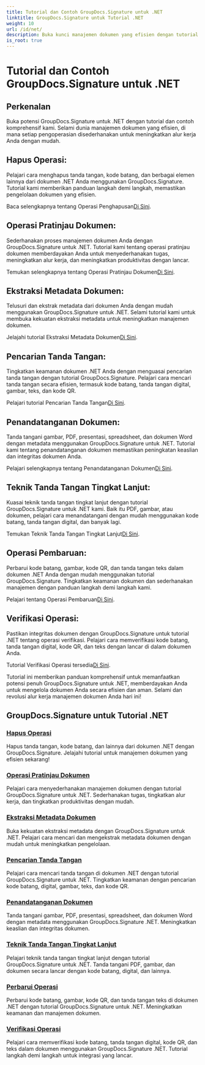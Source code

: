 ```yaml
---
title: Tutorial dan Contoh GroupDocs.Signature untuk .NET
linktitle: GroupDocs.Signature untuk Tutorial .NET
weight: 10
url: /id/net/
description: Buka kunci manajemen dokumen yang efisien dengan tutorial GroupDocs.Signature untuk .NET. Hapus, pratinjau, ekstrak metadata, tandatangani, perbarui, dan verifikasi dokumen dengan lancar.
is_root: true
---
```


# Tutorial dan Contoh GroupDocs.Signature untuk .NET

## Perkenalan

Buka potensi GroupDocs.Signature untuk .NET dengan tutorial dan contoh komprehensif kami. Selami dunia manajemen dokumen yang efisien, di mana setiap pengoperasian disederhanakan untuk meningkatkan alur kerja Anda dengan mudah.

## Hapus Operasi:
Pelajari cara menghapus tanda tangan, kode batang, dan berbagai elemen lainnya dari dokumen .NET Anda menggunakan GroupDocs.Signature. Tutorial kami memberikan panduan langkah demi langkah, memastikan pengelolaan dokumen yang efisien.

 Baca selengkapnya tentang Operasi Penghapusan[Di Sini](./delete-operations/).

## Operasi Pratinjau Dokumen:
Sederhanakan proses manajemen dokumen Anda dengan GroupDocs.Signature untuk .NET. Tutorial kami tentang operasi pratinjau dokumen memberdayakan Anda untuk menyederhanakan tugas, meningkatkan alur kerja, dan meningkatkan produktivitas dengan lancar.

 Temukan selengkapnya tentang Operasi Pratinjau Dokumen[Di Sini](./document-preview-operations/).

## Ekstraksi Metadata Dokumen:
Telusuri dan ekstrak metadata dari dokumen Anda dengan mudah menggunakan GroupDocs.Signature untuk .NET. Selami tutorial kami untuk membuka kekuatan ekstraksi metadata untuk meningkatkan manajemen dokumen.

 Jelajahi tutorial Ekstraksi Metadata Dokumen[Di Sini](./document-metadata-extraction/).

## Pencarian Tanda Tangan:
Tingkatkan keamanan dokumen .NET Anda dengan menguasai pencarian tanda tangan dengan tutorial GroupDocs.Signature. Pelajari cara mencari tanda tangan secara efisien, termasuk kode batang, tanda tangan digital, gambar, teks, dan kode QR.

 Pelajari tutorial Pencarian Tanda Tangan[Di Sini](./signature-searching/).

## Penandatanganan Dokumen:
Tanda tangani gambar, PDF, presentasi, spreadsheet, dan dokumen Word dengan metadata menggunakan GroupDocs.Signature untuk .NET. Tutorial kami tentang penandatanganan dokumen memastikan peningkatan keaslian dan integritas dokumen Anda.

 Pelajari selengkapnya tentang Penandatanganan Dokumen[Di Sini](./document-signing/).

## Teknik Tanda Tangan Tingkat Lanjut:
Kuasai teknik tanda tangan tingkat lanjut dengan tutorial GroupDocs.Signature untuk .NET kami. Baik itu PDF, gambar, atau dokumen, pelajari cara menandatangani dengan mudah menggunakan kode batang, tanda tangan digital, dan banyak lagi.

 Temukan Teknik Tanda Tangan Tingkat Lanjut[Di Sini](./advanced-signature-techniques/).

## Operasi Pembaruan:
Perbarui kode batang, gambar, kode QR, dan tanda tangan teks dalam dokumen .NET Anda dengan mudah menggunakan tutorial GroupDocs.Signature. Tingkatkan keamanan dokumen dan sederhanakan manajemen dengan panduan langkah demi langkah kami.

 Pelajari tentang Operasi Pembaruan[Di Sini](./update-operations/).

## Verifikasi Operasi:
Pastikan integritas dokumen dengan GroupDocs.Signature untuk tutorial .NET tentang operasi verifikasi. Pelajari cara memverifikasi kode batang, tanda tangan digital, kode QR, dan teks dengan lancar di dalam dokumen Anda.

 Tutorial Verifikasi Operasi tersedia[Di Sini](./verify-operations/). 

Tutorial ini memberikan panduan komprehensif untuk memanfaatkan potensi penuh GroupDocs.Signature untuk .NET, memberdayakan Anda untuk mengelola dokumen Anda secara efisien dan aman. Selami dan revolusi alur kerja manajemen dokumen Anda hari ini!
## GroupDocs.Signature untuk Tutorial .NET 
### [Hapus Operasi](./delete-operations/)
Hapus tanda tangan, kode batang, dan lainnya dari dokumen .NET dengan GroupDocs.Signature. Jelajahi tutorial untuk manajemen dokumen yang efisien sekarang!
### [Operasi Pratinjau Dokumen](./document-preview-operations/)
Pelajari cara menyederhanakan manajemen dokumen dengan tutorial GroupDocs.Signature untuk .NET. Sederhanakan tugas, tingkatkan alur kerja, dan tingkatkan produktivitas dengan mudah.
### [Ekstraksi Metadata Dokumen](./document-metadata-extraction/)
Buka kekuatan ekstraksi metadata dengan GroupDocs.Signature untuk .NET. Pelajari cara mencari dan mengekstrak metadata dokumen dengan mudah untuk meningkatkan pengelolaan.
### [Pencarian Tanda Tangan](./signature-searching/)
Pelajari cara mencari tanda tangan di dokumen .NET dengan tutorial GroupDocs.Signature untuk .NET. Tingkatkan keamanan dengan pencarian kode batang, digital, gambar, teks, dan kode QR.
### [Penandatanganan Dokumen](./document-signing/)
Tanda tangani gambar, PDF, presentasi, spreadsheet, dan dokumen Word dengan metadata menggunakan GroupDocs.Signature .NET. Meningkatkan keaslian dan integritas dokumen.
### [Teknik Tanda Tangan Tingkat Lanjut](./advanced-signature-techniques/)
Pelajari teknik tanda tangan tingkat lanjut dengan tutorial GroupDocs.Signature untuk .NET. Tanda tangani PDF, gambar, dan dokumen secara lancar dengan kode batang, digital, dan lainnya.
### [Perbarui Operasi](./update-operations/)
Perbarui kode batang, gambar, kode QR, dan tanda tangan teks di dokumen .NET dengan tutorial GroupDocs.Signature untuk .NET. Meningkatkan keamanan dan manajemen dokumen.
### [Verifikasi Operasi](./verify-operations/)
Pelajari cara memverifikasi kode batang, tanda tangan digital, kode QR, dan teks dalam dokumen menggunakan GroupDocs.Signature .NET. Tutorial langkah demi langkah untuk integrasi yang lancar.